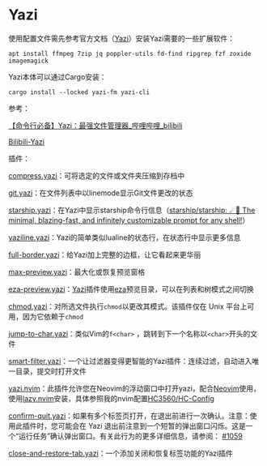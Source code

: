 # Yazi

使用配置文件需先参考官方文档（[Yazi](https://yazi-rs.github.io/)）安装Yazi需要的一些扩展软件：

```shell
apt install ffmpeg 7zip jq poppler-utils fd-find ripgrep fzf zoxide imagemagick
```

Yazi本体可以通过Cargo安装：

```shell
cargo install --locked yazi-fm yazi-cli
```

参考：

[【命令行必备】Yazi：最强文件管理器\_哔哩哔哩\_bilibili](https://www.bilibili.com/video/BV1yRkCYVEUT/)

[Bilibili-Yazi](https://instaboard.app/b/UYDDqLRsB)

插件：

[compress.yazi](https://github.com/KKV9/compress.yazi)：可将选定的文件或文件夹压缩到存档中

[git.yazi](https://github.com/yazi-rs/plugins/tree/main/git.yazi)：在文件列表中以linemode显示Git文件更改的状态

[starship.yazi](https://github.com/Rolv-Apneseth/starship.yazi)：在Yazi中显示starship命令行信息（[starship/starship: ☄🌌️ The minimal, blazing-fast, and infinitely customizable prompt for any shell!](https://github.com/starship/starship)）

[yaziline.yazi](https://github.com/llanosrocas/yaziline.yazi)：Yazi的简单类似lualine的状态行，在状态行中显示更多信息

[full-border.yazi](https://github.com/yazi-rs/plugins/tree/main/full-border.yazi)：给Yazi加上完整的边框，让它看起来更华丽

[max-preview.yazi](https://github.com/yazi-rs/plugins/tree/main/max-preview.yazi)：最大化或恢复预览窗格

[eza-preview.yazi](https://github.com/ahkohd/eza-preview.yazi)：[Yazi](https://github.com/sxyazi/yazi)插件使用[eza](https://github.com/eza-community/eza)预览目录，可以在列表和树模式之间切换

[chmod.yazi](https://github.com/yazi-rs/plugins/tree/main/chmod.yazi)：对所选文件执行`chmod`以更改其模式。该插件仅在 Unix 平台上可用，因为它依赖于`chmod`

[jump-to-char.yazi](https://github.com/yazi-rs/plugins/tree/main/jump-to-char.yazi)：类似Vim的`f<char>` ，跳转到下一个名称以`<char>`开头的文件

[smart-filter.yazi](https://github.com/yazi-rs/plugins/tree/main/smart-filter.yazi)：一个让过滤器变得更智能的Yazi插件：连续过滤，自动进入唯一目录，提交时打开文件

[yazi.nvim](https://github.com/mikavilpas/yazi.nvim)：此插件允许您在Neovim的浮动窗口中打开yazi，配合[Neovim](https://neovim.io/)使用，使用[lazy.nvim](https://lazy.folke.io/)安装，具体参照我的nvim配置[HC3560/HC-Config](https://github.com/HC3560/HC-Config)

[confirm-quit.yazi](https://yazi-rs.github.io/docs/tips#confirm-quit)：如果有多个标签页打开，在退出前进行一次确认。注意：使用此插件时，您可能会在 Yazi 退出前注意到一个短暂的弹出窗口闪烁。这是一个“运行任务”确认弹出窗口。有关此行为的更多详细信息，请参阅： [#1059](https://github.com/sxyazi/yazi/issues/1059)

[close-and-restore-tab.yazi](https://github.com/MasouShizuka/close-and-restore-tab.yazi)：一个添加关闭和恢复标签功能的Yazi插件
